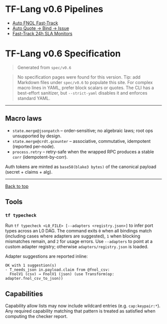 # TF-Lang v0.6 Pipelines

- [Auto FNOL Fast-Track](pipelines/fnol-fasttrack.md)
- [Auto Quote → Bind → Issue](pipelines/quote-bind-issue.md)
- [Fast-Track 24h SLA Monitors](monitors/fasttrack-24h.md)

# TF-Lang v0.6 Specification

> Generated from `spec/v0.6`

> No specification pages were found for this version.
> Tip: add Markdown files under `spec/v0.6` to populate this site.
> For complex macro lines in YAML, prefer block scalars or quotes. The CLI has a best-effort sanitizer, but `--strict-yaml` disables it and enforces standard YAML.

---

## Macro laws

- `state.merge@jsonpatch` – order-sensitive; no algebraic laws; root ops unsupported by design.
- `state.merge@crdt.gcounter` – associative, commutative, idempotent (reported per-node).
- `process.retry` – retry-safe when the wrapped RPC produces a stable `corr` (idempotent-by-corr).

Auth tokens are minted as `base58(blake3 bytes)` of the canonical payload (secret + claims + alg).

---

[Back to top](#tf-lang-v06-specification)

## Tools

### `tf typecheck`

Run `tf typecheck <L0_FILE> [--adapters <registry.json>]` to infer port types across an L0 DAG.
The command exits `0` when all bindings match (including cases where adapters are suggested),
`1` when blocking mismatches remain, and `2` for usage errors. Use `--adapters` to point at a
custom adapter registry; otherwise `adapters/registry.json` is loaded.

Adapter suggestions are reported inline:

```
OK with 1 suggestion(s)
- T_needs_json in.payload.claim from @fnol_csv:
  FnolV1 (csv) → FnolV1 (json) (use Transform(op: adapter.fnol_csv_to_json))
```

## Capabilities

Capability allow lists may now include wildcard entries (e.g. `cap:keypair:*`).
Any required capability matching that pattern is treated as satisfied when computing the checker report.
